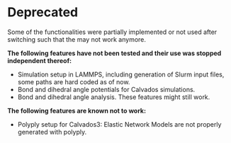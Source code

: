 # Deprecated

Some of the functionalities were partially implemented or not used after switching such that the may not work anymore.

**The following features have not been tested and their use was stopped independent thereof:**
* Simulation setup in LAMMPS, including generation of Slurm input files, some paths are hard coded as of now.
* Bond and dihedral angle potentials for Calvados simulations.
* Bond and dihedral angle analysis.
These features might still work.

**The following features are known not to work:**
* Polyply setup for Calvados3: Elastic Network Models are not properly generated with polyply.


